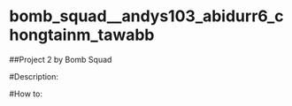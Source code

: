 # bomb_squad__andys103_abidurr6_chongtainm_tawabb

##Project 2 by Bomb Squad

#Description:

#How to:
